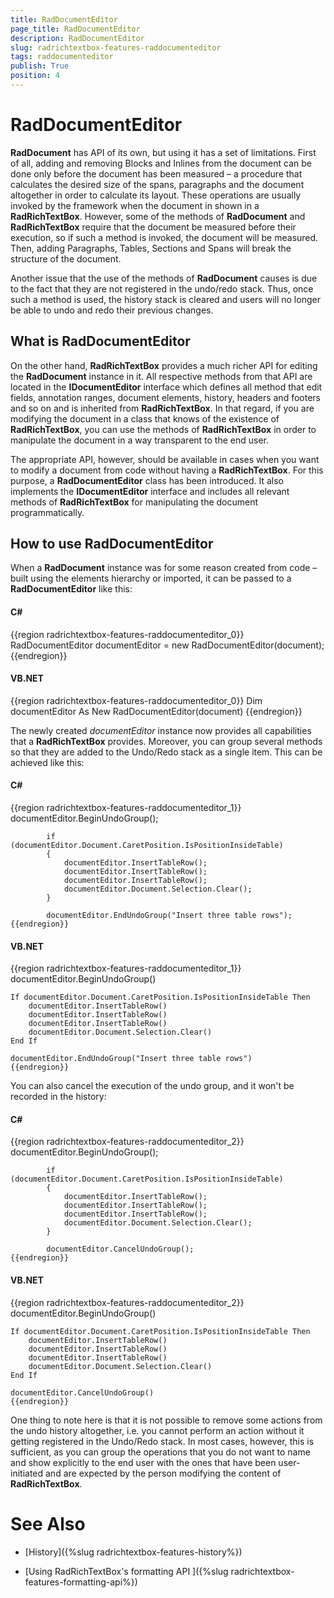 ```yaml
---
title: RadDocumentEditor
page_title: RadDocumentEditor
description: RadDocumentEditor
slug: radrichtextbox-features-raddocumenteditor
tags: raddocumenteditor
publish: True
position: 4
---
```


# RadDocumentEditor



__RadDocument__ has API of its own, but using it has a set of limitations. First of all, adding and removing Blocks and
        Inlines from the document can be done only before the document has been measured – a procedure that calculates the desired size of the spans,
        paragraphs and the document altogether in order to calculate its layout. These operations are usually invoked by the framework when the
        document in shown in a __RadRichTextBox__. However, some of the methods of __RadDocument__ and
        __RadRichTextBox__ require that the document be measured before their execution, so if such a method is invoked, the
        document will be measured. Then, adding Paragraphs, Tables, Sections and Spans will break the structure of the document.
      

Another issue that the use of the methods of __RadDocument__ causes is due to the fact that they are not registered in
        the undo/redo stack. Thus, once such a method is used, the history stack is cleared and users will no longer be able to undo and redo their
        previous changes.
      

## What is RadDocumentEditor

On the other hand, __RadRichTextBox__ provides a much richer API for editing the __RadDocument__
          instance in it. All respective methods from that API are located in the __IDocumentEditor__ interface which defines
          all method that edit fields, annotation ranges, document elements, history, headers and footers and so on and is inherited from
          __RadRichTextBox__. In that regard, if you are modifying the document in a class that knows of the existence of
          __RadRichTextBox__, you can use the methods of __RadRichTextBox__ in order to manipulate the
          document in a way transparent to the end user.
        

The appropriate API, however, should be available in cases when you want to modify a document from code without having a
          __RadRichTextBox__. For this purpose, a __RadDocumentEditor__ class has been introduced. It also
          implements the __IDocumentEditor__ interface and includes all relevant methods of __RadRichTextBox__
          for manipulating the document programmatically.
        

## How to use RadDocumentEditor

When a __RadDocument__ instance was for some reason created from code – built using the elements hierarchy or imported,
          it can be passed to a __RadDocumentEditor__ like this:
        

#### __C#__

{{region radrichtextbox-features-raddocumenteditor_0}}
			RadDocumentEditor documentEditor = new RadDocumentEditor(document);
	{{endregion}}



#### __VB.NET__

{{region radrichtextbox-features-raddocumenteditor_0}}
	Dim documentEditor As New RadDocumentEditor(document)
	{{endregion}}



The newly created *documentEditor* instance now provides all capabilities that a
          __RadRichTextBox__ provides. Moreover, you can group several methods so that they are added to the Undo/Redo stack
          as a single item. This can be achieved like this:
        

#### __C#__

{{region radrichtextbox-features-raddocumenteditor_1}}
			documentEditor.BeginUndoGroup();
	
			if (documentEditor.Document.CaretPosition.IsPositionInsideTable)
			{
				documentEditor.InsertTableRow();
				documentEditor.InsertTableRow();
				documentEditor.InsertTableRow();
				documentEditor.Document.Selection.Clear();
			}
	
			documentEditor.EndUndoGroup("Insert three table rows");
	{{endregion}}



#### __VB.NET__

{{region radrichtextbox-features-raddocumenteditor_1}}
	documentEditor.BeginUndoGroup()
	
	If documentEditor.Document.CaretPosition.IsPositionInsideTable Then
		documentEditor.InsertTableRow()
		documentEditor.InsertTableRow()
		documentEditor.InsertTableRow()
		documentEditor.Document.Selection.Clear()
	End If
	
	documentEditor.EndUndoGroup("Insert three table rows")
	{{endregion}}



You can also cancel the execution of the undo group, and it won't be recorded in the history:

#### __C#__

{{region radrichtextbox-features-raddocumenteditor_2}}
			documentEditor.BeginUndoGroup();
	
			if (documentEditor.Document.CaretPosition.IsPositionInsideTable)
			{
				documentEditor.InsertTableRow();
				documentEditor.InsertTableRow();
				documentEditor.InsertTableRow();
				documentEditor.Document.Selection.Clear();
			}
	
			documentEditor.CancelUndoGroup();
	{{endregion}}



#### __VB.NET__

{{region radrichtextbox-features-raddocumenteditor_2}}
	documentEditor.BeginUndoGroup()
	
	If documentEditor.Document.CaretPosition.IsPositionInsideTable Then
		documentEditor.InsertTableRow()
		documentEditor.InsertTableRow()
		documentEditor.InsertTableRow()
		documentEditor.Document.Selection.Clear()
	End If
	
	documentEditor.CancelUndoGroup()
	{{endregion}}



One thing to note here is that it is not possible to remove some actions from the undo history altogether, i.e. you cannot perform an
          action without it getting registered in the Undo/Redo stack. In most cases, however, this is sufficient, as you can group the operations
          that you do not want to name and show explicitly to the end user with the ones that have been user-initiated and are expected by the person
          modifying the content of __RadRichTextBox__.
        

# See Also

 * [History]({%slug radrichtextbox-features-history%})

 * [Using RadRichTextBox's formatting API ]({%slug radrichtextbox-features-formatting-api%})
